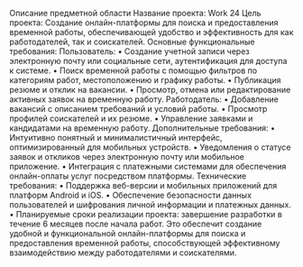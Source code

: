 Описание предметной области
Название проекта: Work 24
Цель проекта: Создание онлайн-платформы для поиска и предоставления временной работы, обеспечивающей удобство и эффективность для как работодателей, так и соискателей.
Основные функциональные требования:
Пользователь:
•	Создание учетной записи через электронную почту или социальные сети, аутентификация для доступа к системе.
•	Поиск временной работы с помощью фильтров по категориям работ, местоположению и графику работы.
•	Публикация резюме и отклик на вакансии.
•	Просмотр, отмена или редактирование активных заявок на временную работу.
Работодатель:
•	Добавление вакансий с описанием требований и условий работы.
•	Просмотр профилей соискателей и их резюме.
•	Управление заявками и кандидатами на временную работу.
Дополнительные требования:
•	Интуитивно понятный и минималистичный интерфейс, оптимизированный для мобильных устройств.
•	Уведомления о статусе заявок и откликов через электронную почту или мобильное приложение.
•	Интеграция с платежными системами для обеспечения онлайн-оплаты услуг посредством платформы.
Технические требования:
•	Поддержка веб-версии и мобильных приложений для платформ Android и iOS.
•	Обеспечение безопасности данных пользователей и шифрования личной информации и платежных данных.
•	Планируемые сроки реализации проекта: завершение разработки в течение 6 месяцев после начала работ.
Это обеспечит создание удобной и функциональной онлайн-платформы для поиска и предоставления временной работы, способствующей эффективному взаимодействию между работодателями и соискателями.

